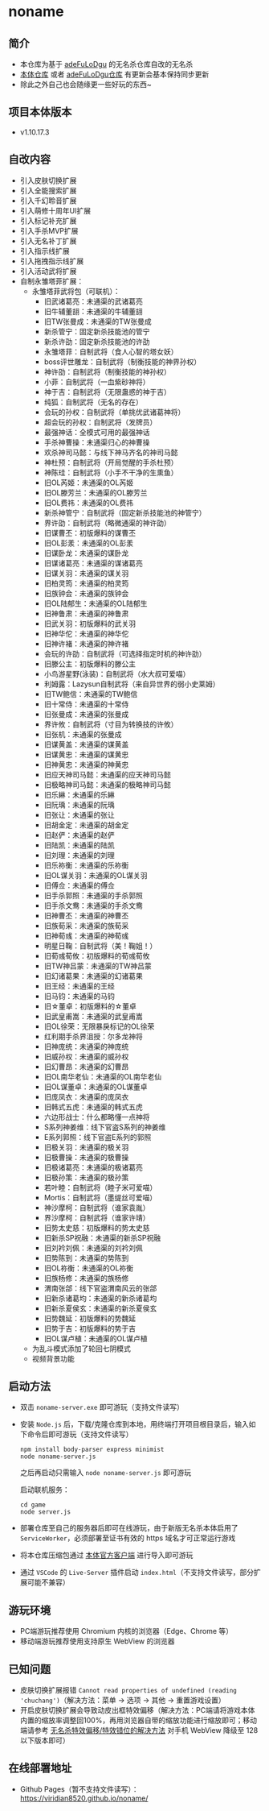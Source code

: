 # noname
## 简介

- 本仓库为基于 [adeFuLoDgu](https://github.com/adeFuLoDgu) 的无名杀仓库自改的无名杀
- [本体仓库](https://github.com/libccy/noname) 或者 [adeFuLoDgu仓库](https://github.com/adeFuLoDgu/noname) 有更新会基本保持同步更新
- 除此之外自己也会随缘更一些好玩的东西~

## 项目本体版本

- v1.10.17.3

## 自改内容

- 引入皮肤切换扩展
- 引入全能搜索扩展
- 引入千幻聆音扩展
- 引入萌修十周年UI扩展
- 引入标记补充扩展
- 引入手杀MVP扩展
- 引入无名补丁扩展
- 引入指示线扩展
- 引入拖拽指示线扩展
- 引入活动武将扩展
- 自制永雏塔菲扩展：
  - 永雏塔菲武将包（可联机）：
    - 旧武诸葛亮：未通渠的武诸葛亮
    - 旧牛辅董翓：未通渠的牛辅董翓
    - 旧TW张曼成：未通渠的TW张曼成
    - 新杀管宁：固定新杀技能池的管宁
    - 新杀许劭：固定新杀技能池的许劭
    - 永雏塔菲：自制武将（食人心智的塔女妖）
    - boss评世雕龙：自制武将（制衡技能的神界孙权）
    - 神许劭：自制武将（制衡技能的神孙权）
    - 小菲：自制武将（一血紫砂神将）
    - 神于吉：自制武将（无限蛊惑的神于吉）
    - 纯狐：自制武将（无名的存在）
    - 会玩的孙权：自制武将（单挑优武诸葛神将）
    - 超会玩的孙权：自制武将（发牌员）
    - 最强神话：全模式可用的最强神话
    - 手杀神曹操：未通渠归心的神曹操
    - 欢杀神司马懿：与线下神马齐名的神司马懿
    - 神杜预：自制武将（开局觉醒的手杀杜预）
    - 神陈珪：自制武将（小手不干净的生熏鱼）
    - 旧OL芮姬：未通渠的OL芮姬
    - 旧OL滕芳兰：未通渠的OL滕芳兰
    - 旧OL费祎：未通渠的OL费祎
    - 新杀神管宁：自制武将（固定新杀技能池的神管宁）
    - 界许劭：自制武将（略微通渠的神许劭）
    - 旧谋曹丕：初版爆料的谋曹丕
    - 旧OL彭羕：未通渠的OL彭羕
    - 旧谋卧龙：未通渠的谋卧龙
    - 旧谋诸葛亮：未通渠的谋诸葛亮
    - 旧谋关羽：未通渠的谋关羽
    - 旧柏灵筠：未通渠的柏灵筠
    - 旧族钟会：未通渠的族钟会
    - 旧OL陆郁生：未通渠的OL陆郁生
    - 旧神鲁肃：未通渠的神鲁肃
    - 旧武关羽：初版爆料的武关羽
    - 旧神华佗：未通渠的神华佗
    - 旧神许褚：未通渠的神许褚
    - 会玩的许劭：自制武将（可选择指定时机的神许劭）
    - 旧滕公主：初版爆料的滕公主
    - 小鸟游星野(泳装)：自制武将（水大叔可爱喵）
    - 利姆露：Lazysun自制武将（来自异世界的弱小史莱姆）
    - 旧TW鲍信：未通渠的TW鲍信
    - 旧十常侍：未通渠的十常侍
    - 旧张曼成：未通渠的张曼成
    - 界许攸：自制武将（寸目为转换技的许攸）
    - 旧张机：未通渠的张曼成
    - 旧谋黄盖：未通渠的谋黄盖
    - 旧谋黄忠：未通渠的谋黄忠
    - 旧神黄忠：未通渠的神黄忠
    - 旧应天神司马懿：未通渠的应天神司马懿
    - 旧极略神司马懿：未通渠的极略神司马懿
    - 旧乐綝：未通渠的乐綝
    - 旧阮瑀：未通渠的阮瑀
    - 旧张让：未通渠的张让
    - 旧胡金定：未通渠的胡金定
    - 旧赵俨：未通渠的赵俨
    - 旧陆凯：未通渠的陆凯
    - 旧刘理：未通渠的刘理
    - 旧乐祢衡：未通渠的乐祢衡
    - 旧OL谋关羽：未通渠的OL谋关羽
    - 旧傅佥：未通渠的傅佥
    - 旧手杀郭照：未通渠的手杀郭照
    - 旧手杀文鸯：未通渠的手杀文鸯
    - 旧神曹丕：未通渠的神曹丕
    - 旧族荀采：未通渠的族荀采
    - 旧神荀彧：未通渠的神荀彧
    - 明星日鞠：自制武将（美！鞠姐！）
    - 旧荀彧荀攸：初版爆料的荀彧荀攸
    - 旧TW神吕蒙：未通渠的TW神吕蒙
    - 旧幻诸葛果：未通渠的幻诸葛果
    - 旧王经：未通渠的王经
    - 旧马钧：未通渠的马钧
    - 旧☆董卓：初版爆料的☆董卓
    - 旧武皇甫嵩：未通渠的武皇甫嵩
    - 旧OL徐荣：无限暴戾标记的OL徐荣
    - 红利期手杀界沮授：尔多龙神将
    - 旧神庞统：未通渠的神庞统
    - 旧威孙权：未通渠的威孙权
    - 旧幻曹昂：未通渠的幻曹昂
    - 旧OL南华老仙：未通渠的OL南华老仙
    - 旧OL谋董卓：未通渠的OL谋董卓
    - 旧庞凤衣：未通渠的庞凤衣
    - 旧韩式五虎：未通渠的韩式五虎
    - 六边形战士：什么都略懂一点神将
    - S系列神姜维：线下官盗S系列的神姜维
    - E系列郭照：线下官盗E系列的郭照
    - 旧极关羽：未通渠的极关羽
    - 旧极曹操：未通渠的极曹操
    - 旧极诸葛亮：未通渠的极诸葛亮
    - 旧极孙策：未通渠的极孙策
    - 若叶睦：自制武将（睦子米可爱喵）
    - Mortis：自制武将（墨缇丝可爱喵）
    - 神沙摩柯：自制武将（谁家袁胤）
    - 界沙摩柯：自制武将（谁家许靖）
    - 旧势太史慈：初版爆料的势太史慈
    - 旧新杀SP祝融：未通渠的新杀SP祝融
    - 旧刘衿刘佩：未通渠的刘衿刘佩
    - 旧势陈到：未通渠的势陈到
    - 旧OL祢衡：未通渠的OL祢衡
    - 旧族杨修：未通渠的族杨修
    - 渭南张郃：线下官盗渭南风云的张郃
    - 旧新杀诸葛均：未通渠的新杀诸葛均
    - 旧新杀夏侯玄：未通渠的新杀夏侯玄
    - 旧势魏延：初版爆料的势魏延
    - 旧势于吉：初版爆料的势于吉
    - 旧OL谋卢植：未通渠的OL谋卢植
  - 为乱斗模式添加了轮回七阴模式
  - 视频背景功能

## 启动方法

- 双击 `noname-server.exe` 即可游玩（支持文件读写）

- 安装 `Node.js` 后，下载/克隆仓库到本地，用终端打开项目根目录后，输入如下命令后即可游玩（支持文件读写）

  ```
  npm install body-parser express minimist
  node noname-server.js
  ```

  之后再启动只需输入 `node noname-server.js` 即可游玩

  启动联机服务：

  ```
  cd game
  node server.js
  ```

- 部署仓库至自己的服务器后即可在线游玩，由于新版无名杀本体启用了 `ServiceWorker`，必须部署至证书有效的 https 域名才可正常运行游戏

- 将本仓库压缩包通过 [本体官方客户端](https://github.com/libnoname/noname/releases/tag/chromium91-client) 进行导入即可游玩

- 通过 `VSCode` 的 `Live-Server` 插件启动 `index.html`（不支持文件读写，部分扩展可能不兼容）

## 游玩环境

- PC端游玩推荐使用 Chromium 内核的浏览器（Edge、Chrome 等）
- 移动端游玩推荐使用支持原生 WebView 的浏览器

## 已知问题

- 皮肤切换扩展报错 `Cannot read properties of undefined (reading 'chuchang')`（解决方法：菜单 -> 选项 -> 其他 -> 重置游戏设置）
- 开启皮肤切换扩展会导致动皮出框特效偏移（解决方法：PC端请将游戏本体内置的缩放率调整回100%，再用浏览器自带的缩放功能进行缩放即可；移动端请参考 [无名杀特效偏移/特效错位的解决方法](https://www.bilibili.com/video/BV1Ggwze4EAN) 对手机 WebView 降级至 128 以下版本即可）

## 在线部署地址

- Github Pages（暂不支持文件读写）：https://viridian8520.github.io/noname/
